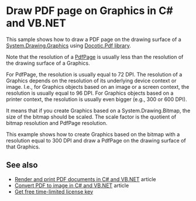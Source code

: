 # Draw PDF page on Graphics in C# and VB.NET
This sample shows how to draw a PDF page on the drawing surface of a [System.Drawing.Graphics](https://docs.microsoft.com/dotnet/api/system.drawing.graphics) using [Docotic.Pdf library](https://bitmiracle.com/pdf-library/).

Note that the resolution of a [PdfPage](https://bitmiracle.com/pdf-library/help/pdfpage.html) is usually less than the resolution of the drawing surface of a Graphics.

For PdfPage, the resolution is usually equal to 72 DPI. The resolution of a Graphics depends on the resolution of its underlying device context or image. I.e., for Graphics objects based on an image or a screen context, the resolution is usually equal to 96 DPI. For Graphics objects based on a printer context, the resolution is usually even bigger (e.g., 300 or 600 DPI).

It means that if you create Graphics based on a System.Drawing.Bitmap, the size of the bitmap should be scaled. The scale factor is the quotient of bitmap resolution and PdfPage resolution. 

This example shows how to create Graphics based on the bitmap with a resolution equal to 300 DPI and draw a PdfPage on the drawing surface of that Graphics.

## See also
* [Render and print PDF documents in C# and VB.NET](https://bitmiracle.com/pdf-library/draw-print-pdf.aspx) article
* [Convert PDF to image in C# and VB.NET](https://bitmiracle.com/pdf-library/convert-pdf-to-image.aspx) article
* [Get free time-limited license key](https://bitmiracle.com/pdf-library/download-pdf-library.aspx)